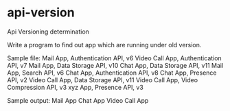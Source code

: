 # api-version
Api Versioning determination

Write a program to find out app which are running under old version.

Sample file: 
       Mail App, Authentication API, v6
       Video Call App, Authentication API, v7
       Mail App, Data Storage API, v10
       Chat App, Data Storage API, v11
       Mail App, Search API, v6
       Chat App, Authentication API, v8
       Chat App, Presence API, v2
       Video Call App, Data Storage API, v11
       Video Call App, Video Compression API, v3
       xyz App, Presence API, v3

Sample output:
      Mail App
      Chat App
      Video Call App
